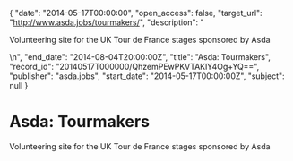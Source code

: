 {
  "date": "2014-05-17T00:00:00", 
  "open_access": false, 
  "target_url": "http://www.asda.jobs/tourmakers/", 
  "description": "<p>Volunteering site for the UK Tour de France stages sponsored by Asda</p>\n", 
  "end_date": "2014-08-04T20:00:00Z", 
  "title": "Asda: Tourmakers", 
  "record_id": "20140517T000000/QhzemPEwPKVTAKlY4Og+YQ==", 
  "publisher": "asda.jobs", 
  "start_date": "2014-05-17T00:00:00Z", 
  "subject": null
}

# Asda: Tourmakers

<p>Volunteering site for the UK Tour de France stages sponsored by Asda</p>
